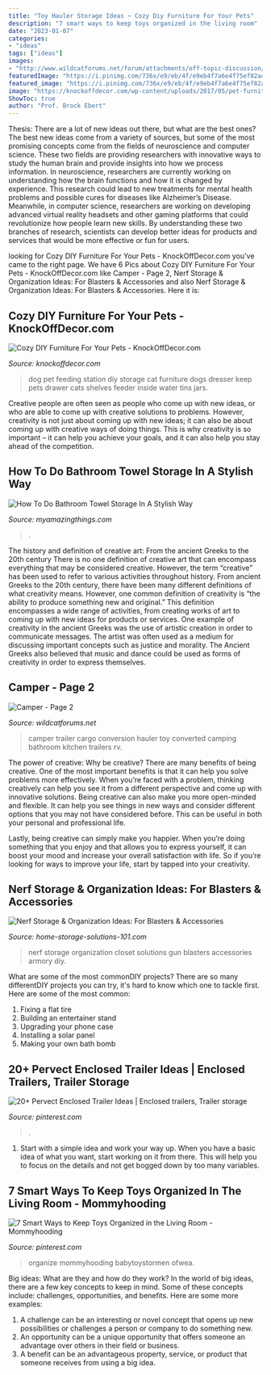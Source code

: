 ```yaml
---
title: "Toy Hauler Storage Ideas ~ Cozy Diy Furniture For Your Pets"
description: "7 smart ways to keep toys organized in the living room"
date: "2023-01-07"
categories:
- "ideas"
tags: ["ideas"]
images:
- "http://www.wildcatforums.net/forum/attachments/off-topic-discussion/3070d1336431460-camper-c293aac3.jpg"
featuredImage: "https://i.pinimg.com/736x/e9/eb/4f/e9eb4f7a6e4f75ef82a4e0d9280613dd.jpg"
featured_image: "https://i.pinimg.com/736x/e9/eb/4f/e9eb4f7a6e4f75ef82a4e0d9280613dd.jpg"
image: "https://knockoffdecor.com/wp-content/uploads/2017/05/pet-furniture-dog-feeder-650x869.jpg"
ShowToc: true
author: "Prof. Brock Ebert"
---
```



Thesis: There are a lot of new ideas out there, but what are the best ones?
The best new ideas come from a variety of sources, but some of the most promising concepts come from the fields of neuroscience and computer science. These two fields are providing researchers with innovative ways to study the human brain and provide insights into how we process information. In neuroscience, researchers are currently working on understanding how the brain functions and how it is changed by experience. This research could lead to new treatments for mental health problems and possible cures for diseases like Alzheimer’s Disease. Meanwhile, in computer science, researchers are working on developing advanced virtual reality headsets and other gaming platforms that could revolutionize how people learn new skills. By understanding these two branches of research, scientists can develop better ideas for products and services that would be more effective or fun for users.

	

		
looking for Cozy DIY Furniture For Your Pets - KnockOffDecor.com you've came to the right page. We have 6 Pics about Cozy DIY Furniture For Your Pets - KnockOffDecor.com like Camper - Page 2, Nerf Storage &amp; Organization Ideas: For Blasters &amp; Accessories and also Nerf Storage &amp; Organization Ideas: For Blasters &amp; Accessories. Here it is:
		
    
## Cozy DIY Furniture For Your Pets - KnockOffDecor.com

<img loading=lazy src="https://knockoffdecor.com/wp-content/uploads/2017/05/pet-furniture-dog-feeder-650x869.jpg" onerror="this.onerror=null;this.src='https://tse4.mm.bing.net/th?id=OIP.-ZC8qIkUHyNfXFgLDXG-jQHaJ5&amp;pid=15.1';" alt="Cozy DIY Furniture For Your Pets - KnockOffDecor.com">

_Source: knockoffdecor.com_

>dog pet feeding station diy storage cat furniture dogs dresser keep pets drawer cats shelves feeder inside water tins jars. 

	

Creative people are often seen as people who come up with new ideas, or who are able to come up with creative solutions to problems. However, creativity is not just about coming up with new ideas; it can also be about coming up with creative ways of doing things. This is why creativity is so important – it can help you achieve your goals, and it can also help you stay ahead of the competition.

    
## How To Do Bathroom Towel Storage In A Stylish Way

<img loading=lazy src="https://myamazingthings.com/wp-content/uploads/2017/06/towel-storage-3.jpg" onerror="this.onerror=null;this.src='https://tse4.mm.bing.net/th?id=OIP.kxRud2E6LD2Dr3BOrFgCjQHaJ4&amp;pid=15.1';" alt="How To Do Bathroom Towel Storage In A Stylish Way">

_Source: myamazingthings.com_

>. 

	

The history and definition of creative art: From the ancient Greeks to the 20th century
There is no one definition of creative art that can encompass everything that may be considered creative. However, the term “creative” has been used to refer to various activities throughout history. From ancient Greeks to the 20th century, there have been many different definitions of what creativity means. However, one common definition of creativity is “the ability to produce something new and original.” This definition encompasses a wide range of activities, from creating works of art to coming up with new ideas for products or services.
One example of creativity in the ancient Greeks was the use of artistic creation in order to communicate messages. The artist was often used as a medium for discussing important concepts such as justice and morality. The Ancient Greeks also believed that music and dance could be used as forms of creativity in order to express themselves.

    
## Camper - Page 2

<img loading=lazy src="http://www.wildcatforums.net/forum/attachments/off-topic-discussion/3070d1336431460-camper-c293aac3.jpg" onerror="this.onerror=null;this.src='https://tse3.mm.bing.net/th?id=OIP.9Ic1EV6ksBAHdSXl7K8p-gHaE8&amp;pid=15.1';" alt="Camper - Page 2">

_Source: wildcatforums.net_

>camper trailer cargo conversion hauler toy converted camping bathroom kitchen trailers rv. 

	

The power of creative: Why be creative?
There are many benefits of being creative. One of the most important benefits is that it can help you solve problems more effectively. When you’re faced with a problem, thinking creatively can help you see it from a different perspective and come up with innovative solutions.
Being creative can also make you more open-minded and flexible. It can help you see things in new ways and consider different options that you may not have considered before. This can be useful in both your personal and professional life.

Lastly, being creative can simply make you happier. When you’re doing something that you enjoy and that allows you to express yourself, it can boost your mood and increase your overall satisfaction with life. So if you’re looking for ways to improve your life, start by tapped into your creativity.

    
## Nerf Storage &amp; Organization Ideas: For Blasters &amp; Accessories

<img loading=lazy src="https://www.home-storage-solutions-101.com/image-files/nerf-storage-andrea.jpg" onerror="this.onerror=null;this.src='https://tse3.mm.bing.net/th?id=OIP.kBhlga-0x_rIpAs_kcJ6kQHaKk&amp;pid=15.1';" alt="Nerf Storage &amp; Organization Ideas: For Blasters &amp; Accessories">

_Source: home-storage-solutions-101.com_

>nerf storage organization closet solutions gun blasters accessories armory diy. 

	

What are some of the most commonDIY projects?
There are so many differentDIY projects you can try, it's hard to know which one to tackle first. Here are some of the most common: 
1. Fixing a flat tire 
2. Building an entertainer stand 
3. Upgrading your phone case 
4. Installing a solar panel 
5. Making your own bath bomb 

    
## 20+ Pervect Enclosed Trailer Ideas | Enclosed Trailers, Trailer Storage

<img loading=lazy src="https://i.pinimg.com/736x/e9/eb/4f/e9eb4f7a6e4f75ef82a4e0d9280613dd.jpg" onerror="this.onerror=null;this.src='https://tse3.mm.bing.net/th?id=OIP.SqQGbbLt8R6uyqTPYBnm5gHaFj&amp;pid=15.1';" alt="20+ Pervect Enclosed Trailer Ideas | Enclosed trailers, Trailer storage">

_Source: pinterest.com_

>. 

	

1. Start with a simple idea and work your way up. When you have a basic idea of what you want, start working on it from there. This will help you to focus on the details and not get bogged down by too many variables.

    
## 7 Smart Ways To Keep Toys Organized In The Living Room - Mommyhooding

<img loading=lazy src="https://i.pinimg.com/736x/e4/43/00/e4430018900b6f8f67a3a5ebd520bc0b.jpg" onerror="this.onerror=null;this.src='https://tse4.mm.bing.net/th?id=OIP.XCRojnxHD_8kkFjeRb4AGgHaLH&amp;pid=15.1';" alt="7 Smart Ways to Keep Toys Organized in the Living Room - Mommyhooding">

_Source: pinterest.com_

>organize mommyhooding babytoystormen ofwea. 

	

Big ideas: What are they and how do they work?
In the world of big ideas, there are a few key concepts to keep in mind. Some of these concepts include: challenges, opportunities, and benefits. Here are some more examples:
1. A challenge can be an interesting or novel concept that opens up new possibilities or challenges a person or company to do something new. 
2. An opportunity can be a unique opportunity that offers someone an advantage over others in their field or business. 
3. A benefit can be an advantageous property, service, or product that someone receives from using a big idea.

